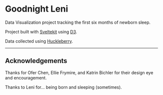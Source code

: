 # Goodnight Leni

Data Visualization project tracking the first six months of newborn sleep.

Project built with [Sveltekit](https://kit.svelte.dev) using [D3](https://github.com/d3/d3/wiki).

Data collected using [Huckleberry](https://huckleberrycare.com).

---

## Acknowledgements

Thanks for Ofer Chen, Ellie Frymire, and Katrin Bichler for their design eye and encouragement.

Thanks to Leni for... being born and sleeping (sometimes).
